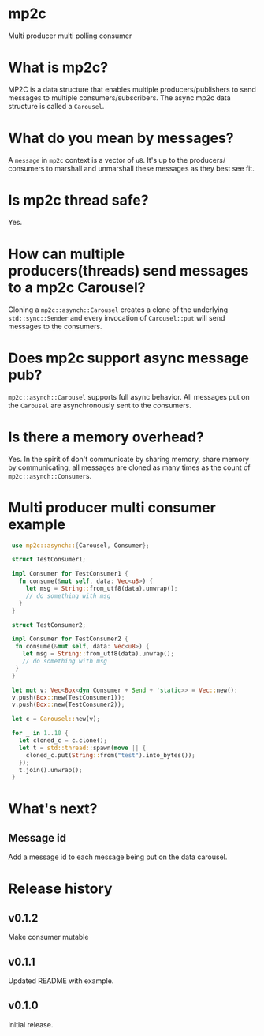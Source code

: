 # mp2c
Multi producer multi polling consumer

# What is mp2c?
MP2C is a data structure that enables multiple producers/publishers to send messages to multiple consumers/subscribers.
The async mp2c data structure is called a `Carousel`.

# What do you mean by messages?
A `message` in `mp2c` context is a vector of `u8`. It's up to the producers/ consumers to marshall and unmarshall these messages as they best see fit.

# Is mp2c thread safe?
Yes.

# How can multiple producers(threads) send messages to a mp2c Carousel?
Cloning a `mp2c::asynch::Carousel` creates a clone of the underlying `std::sync::Sender` and every invocation of `Carousel::put` will send messages to the consumers. 

# Does mp2c support async message pub?
`mp2c::asynch::Carousel` supports full async behavior. All messages put on the `Carousel` are asynchronously sent to the consumers.

# Is there a memory overhead?
Yes. In the spirit of don't communicate by sharing memory, share memory by communicating, all messages are cloned as many times as the count of `mp2c::asynch::Consumer`s.

# Multi producer multi consumer example

```rust
 use mp2c::asynch::{Carousel, Consumer};

 struct TestConsumer1;

 impl Consumer for TestConsumer1 {
   fn consume(&mut self, data: Vec<u8>) {
     let msg = String::from_utf8(data).unwrap();
     // do something with msg
   }
 }

 struct TestConsumer2;

 impl Consumer for TestConsumer2 {
  fn consume(&mut self, data: Vec<u8>) {
    let msg = String::from_utf8(data).unwrap();
    // do something with msg   
  }
 }

 let mut v: Vec<Box<dyn Consumer + Send + 'static>> = Vec::new();
 v.push(Box::new(TestConsumer1));
 v.push(Box::new(TestConsumer2));

 let c = Carousel::new(v);

 for _ in 1..10 {
   let cloned_c = c.clone();
   let t = std::thread::spawn(move || {
     cloned_c.put(String::from("test").into_bytes());
   });
   t.join().unwrap();
 }
```

# What's next?

## Message id
Add a message id to each message being put on the data carousel.

# Release history

## v0.1.2
Make consumer mutable

## v0.1.1
Updated README with example.

## v0.1.0
Initial release.